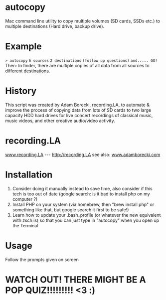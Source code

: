 # autocopy
Mac command line utility to copy multiple volumes (SD cards, SSDs etc.) to multiple destinations (Hard drive, backup drive).

# Example
`> autocopy`
`6 sources`
`2 destinations`
`(follow up questions)`
`and..... GO!`
Then:
In finder, there are multiple copies of all data from all sources to different destinations.

# History
This script was created by Adam Borecki, recording.LA, to automate & improve the process of copying data from lots of SD cards to two large capacity HDD hard drives for live concert recordings of classical music, music videos, and other creative audio/video activity.

# recording.LA
www.recording.LA    ---    http://recording.LA
see also: www.adamborecki.com


# Installation
1. Consider doing it manually instead to save time, also consider if this tech is too out of date (google search: is it bad to install php on my computer ?)
2. Install PHP on your system (via homebrew, then "brew install php" or something like that, but google search it first to be safe!)
3. Learn how to update your .bash_profile (or whatever the new equivalent with zsch is) so that you can just type in "autocopy" when you open up the Terminal



# Usage
Follow the prompts given on screen

# WATCH OUT! THERE MIGHT BE A POP QUIZ!!!!!!!!! <3 :)
